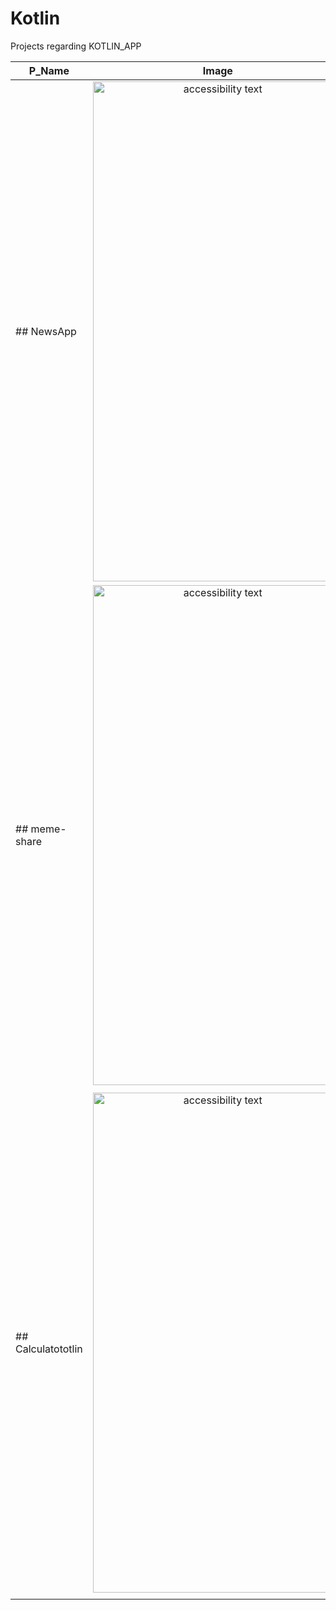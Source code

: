 # Kotlin
Projects regarding KOTLIN_APP


 





| P_Name      | Image           |
| ------------- |:-------------:|
|   ## NewsApp    | <img src="https://user-images.githubusercontent.com/53565563/125567929-806d6001-fcf5-44e4-a66c-d3ca2fde27c0.png"  width="400" height="800" alt="accessibility text"> |
| ## meme-share      | <img src="https://user-images.githubusercontent.com/53565563/125599220-44184b33-3d62-436c-aa01-9f0240becac2.png"  width="400" height="800" alt="accessibility text">
      |
| ## Calculatototlin | <img src="https://user-images.githubusercontent.com/53565563/127012027-994bbf34-5da4-41b1-97d2-c8dacca24099.png"  width="400" height="800" alt="accessibility text">
      |
